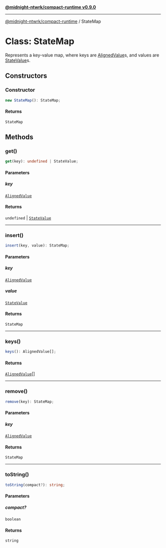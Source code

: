 [**@midnight-ntwrk/compact-runtime v0.9.0**](../README.md)

***

[@midnight-ntwrk/compact-runtime](../globals.md) / StateMap

# Class: StateMap

Represents a key-value map, where keys are [AlignedValue](../type-aliases/AlignedValue.md)s, and values
are [StateValue](StateValue.md)s.

## Constructors

### Constructor

```ts
new StateMap(): StateMap;
```

#### Returns

`StateMap`

## Methods

### get()

```ts
get(key): undefined | StateValue;
```

#### Parameters

##### key

[`AlignedValue`](../type-aliases/AlignedValue.md)

#### Returns

`undefined` \| [`StateValue`](StateValue.md)

***

### insert()

```ts
insert(key, value): StateMap;
```

#### Parameters

##### key

[`AlignedValue`](../type-aliases/AlignedValue.md)

##### value

[`StateValue`](StateValue.md)

#### Returns

`StateMap`

***

### keys()

```ts
keys(): AlignedValue[];
```

#### Returns

[`AlignedValue`](../type-aliases/AlignedValue.md)[]

***

### remove()

```ts
remove(key): StateMap;
```

#### Parameters

##### key

[`AlignedValue`](../type-aliases/AlignedValue.md)

#### Returns

`StateMap`

***

### toString()

```ts
toString(compact?): string;
```

#### Parameters

##### compact?

`boolean`

#### Returns

`string`
